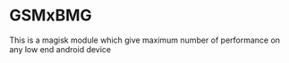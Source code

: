 # GSMxBMG
This is a magisk module which give maximum number of performance on any low end android device
